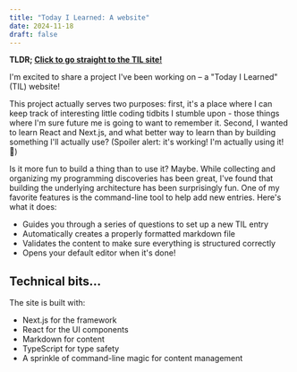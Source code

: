 ```yaml
---
title: "Today I Learned: A website"
date: 2024-11-18
draft: false
---
```


**TLDR; [Click to go straight to the TIL site!](https://waveform-til.vercel.app/)**

I'm excited to share a project I've been working on – a "Today I Learned" (TIL) website!

This project actually serves two purposes: first, it's a place where I can keep track of interesting little coding tidbits I stumble upon - those things where I'm sure future me is going to want to remember it. Second, I wanted to learn React and Next.js, and what better way to learn than by building something I'll actually use? (Spoiler alert: it's working! I'm actually using it! 🎉)

Is it more fun to build a thing than to use it? Maybe. While collecting and organizing my programming discoveries has been great, I've found that building the underlying architecture has been surprisingly fun. One of my favorite features is the command-line tool to help add new entries. Here's what it does:

- Guides you through a series of questions to set up a new TIL entry
- Automatically creates a properly formatted markdown file
- Validates the content to make sure everything is structured correctly
- Opens your default editor when it's done!

## Technical bits...

The site is built with:
- Next.js for the framework
- React for the UI components
- Markdown for content
- TypeScript for type safety
- A sprinkle of command-line magic for content management

